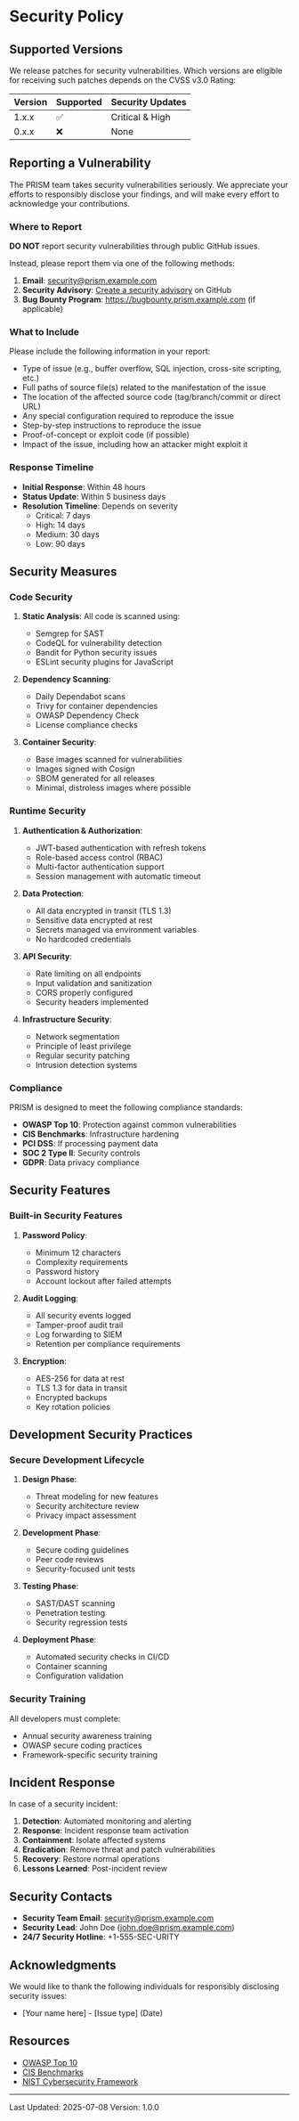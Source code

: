 # Security Policy

## Supported Versions

We release patches for security vulnerabilities. Which versions are eligible for receiving such patches depends on the CVSS v3.0 Rating:

| Version | Supported          | Security Updates |
| ------- | ------------------ | ---------------- |
| 1.x.x   | :white_check_mark: | Critical & High  |
| 0.x.x   | :x:                | None             |

## Reporting a Vulnerability

The PRISM team takes security vulnerabilities seriously. We appreciate your efforts to responsibly disclose your findings, and will make every effort to acknowledge your contributions.

### Where to Report

**DO NOT** report security vulnerabilities through public GitHub issues.

Instead, please report them via one of the following methods:

1. **Email**: security@prism.example.com
2. **Security Advisory**: [Create a security advisory](https://github.com/prism/prism-core/security/advisories/new) on GitHub
3. **Bug Bounty Program**: https://bugbounty.prism.example.com (if applicable)

### What to Include

Please include the following information in your report:

- Type of issue (e.g., buffer overflow, SQL injection, cross-site scripting, etc.)
- Full paths of source file(s) related to the manifestation of the issue
- The location of the affected source code (tag/branch/commit or direct URL)
- Any special configuration required to reproduce the issue
- Step-by-step instructions to reproduce the issue
- Proof-of-concept or exploit code (if possible)
- Impact of the issue, including how an attacker might exploit it

### Response Timeline

- **Initial Response**: Within 48 hours
- **Status Update**: Within 5 business days
- **Resolution Timeline**: Depends on severity
  - Critical: 7 days
  - High: 14 days
  - Medium: 30 days
  - Low: 90 days

## Security Measures

### Code Security

1. **Static Analysis**: All code is scanned using:
   - Semgrep for SAST
   - CodeQL for vulnerability detection
   - Bandit for Python security issues
   - ESLint security plugins for JavaScript

2. **Dependency Scanning**:
   - Daily Dependabot scans
   - Trivy for container dependencies
   - OWASP Dependency Check
   - License compliance checks

3. **Container Security**:
   - Base images scanned for vulnerabilities
   - Images signed with Cosign
   - SBOM generated for all releases
   - Minimal, distroless images where possible

### Runtime Security

1. **Authentication & Authorization**:
   - JWT-based authentication with refresh tokens
   - Role-based access control (RBAC)
   - Multi-factor authentication support
   - Session management with automatic timeout

2. **Data Protection**:
   - All data encrypted in transit (TLS 1.3)
   - Sensitive data encrypted at rest
   - Secrets managed via environment variables
   - No hardcoded credentials

3. **API Security**:
   - Rate limiting on all endpoints
   - Input validation and sanitization
   - CORS properly configured
   - Security headers implemented

4. **Infrastructure Security**:
   - Network segmentation
   - Principle of least privilege
   - Regular security patching
   - Intrusion detection systems

### Compliance

PRISM is designed to meet the following compliance standards:

- **OWASP Top 10**: Protection against common vulnerabilities
- **CIS Benchmarks**: Infrastructure hardening
- **PCI DSS**: If processing payment data
- **SOC 2 Type II**: Security controls
- **GDPR**: Data privacy compliance

## Security Features

### Built-in Security Features

1. **Password Policy**:
   - Minimum 12 characters
   - Complexity requirements
   - Password history
   - Account lockout after failed attempts

2. **Audit Logging**:
   - All security events logged
   - Tamper-proof audit trail
   - Log forwarding to SIEM
   - Retention per compliance requirements

3. **Encryption**:
   - AES-256 for data at rest
   - TLS 1.3 for data in transit
   - Encrypted backups
   - Key rotation policies

## Development Security Practices

### Secure Development Lifecycle

1. **Design Phase**:
   - Threat modeling for new features
   - Security architecture review
   - Privacy impact assessment

2. **Development Phase**:
   - Secure coding guidelines
   - Peer code reviews
   - Security-focused unit tests

3. **Testing Phase**:
   - SAST/DAST scanning
   - Penetration testing
   - Security regression tests

4. **Deployment Phase**:
   - Automated security checks in CI/CD
   - Container scanning
   - Configuration validation

### Security Training

All developers must complete:
- Annual security awareness training
- OWASP secure coding practices
- Framework-specific security training

## Incident Response

In case of a security incident:

1. **Detection**: Automated monitoring and alerting
2. **Response**: Incident response team activation
3. **Containment**: Isolate affected systems
4. **Eradication**: Remove threat and patch vulnerabilities
5. **Recovery**: Restore normal operations
6. **Lessons Learned**: Post-incident review

## Security Contacts

- **Security Team Email**: security@prism.example.com
- **Security Lead**: John Doe (john.doe@prism.example.com)
- **24/7 Security Hotline**: +1-555-SEC-URITY

## Acknowledgments

We would like to thank the following individuals for responsibly disclosing security issues:

- [Your name here] - [Issue type] (Date)

## Resources

- [OWASP Top 10](https://owasp.org/www-project-top-ten/)
- [CIS Benchmarks](https://www.cisecurity.org/cis-benchmarks/)
- [NIST Cybersecurity Framework](https://www.nist.gov/cyberframework)

---

Last Updated: 2025-07-08
Version: 1.0.0